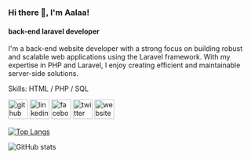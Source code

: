 ### Hi there 👋,  I'm Aalaa!
#### back-end laravel developer
I'm a back-end website developer with a strong focus on building robust and scalable web applications using the Laravel framework. With my expertise in PHP and Laravel, I enjoy creating efficient and maintainable server-side solutions.

Skills:  HTML / PHP / SQL



[<img src='https://cdn.jsdelivr.net/npm/simple-icons@3.0.1/icons/github.svg' alt='github' height='40'>](https://github.com/https://github.com/aalaaelsayed)  [<img src='https://cdn.jsdelivr.net/npm/simple-icons@3.0.1/icons/linkedin.svg' alt='linkedin' height='40'>](https://www.linkedin.com/in/https://www.linkedin.com/in/aalaa-elsayed-9b75a3215//)  [<img src='https://cdn.jsdelivr.net/npm/simple-icons@3.0.1/icons/facebook.svg' alt='facebook' height='40'>](https://www.facebook.com/https://www.facebook.com/Aalaa.elsayadabdo)  [<img src='https://cdn.jsdelivr.net/npm/simple-icons@3.0.1/icons/twitter.svg' alt='twitter' height='40'>](https://twitter.com/https://twitter.com/AAlaa_Elsayed27)  [<img src='https://cdn.jsdelivr.net/npm/simple-icons@3.0.1/icons/icloud.svg' alt='website' height='40'>](https://aalaaelsayed.github.io/)  

[![Top Langs](https://github-readme-stats.vercel.app/api/top-langs/?username=https://github.com/aalaaelsayed)](https://github.com/anuraghazra/github-readme-stats)

![GitHub stats](https://github-readme-stats.vercel.app/api?username=https://github.com/aalaaelsayed&show_icons=true)  

